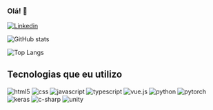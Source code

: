 
### Olá! :wave:

[![Linkedin](https://img.shields.io/badge/LinkedIn-0077B5?style=for-the-badge&logo=linkedin&logoColor=white)](www.linkedin.com/in/anderson-martins-b95846239)

![GitHub stats](https://github-readme-stats.vercel.app/api?username=Magnno&show_icons=true&theme=dark)

![Top Langs](https://github-readme-stats.vercel.app/api/top-langs/?username=Magnno&layout=compact&theme=dark)

## Tecnologias que eu utilizo
<div style="display: inline-block">
    <img align="center" alt="html5" src="https://img.shields.io/badge/HTML5-E34F26?style=for-the-badge&logo=html5&logoColor=white"/>
    <img align="center" alt="css" src="https://img.shields.io/badge/CSS3-1572B6?style=for-the-badge&logo=css3&logoColor=white"/>
    <img align="center" alt="javascript" src="https://img.shields.io/badge/JavaScript-323330?style=for-the-badge&logo=javascript&logoColor=F7DF1E"/>
    <img align="center" alt="typescript" src="https://img.shields.io/badge/TypeScript-007ACC?style=for-the-badge&logo=typescript&logoColor=white"/>
    <img align="center" alt="vue.js" src="https://img.shields.io/badge/Vue.js-35495E?style=for-the-badge&logo=vue.js&logoColor=4FC08D"/>
    <img align="center" alt="python" src="https://img.shields.io/badge/Python-14354C?style=for-the-badge&logo=python&logoColor=white"/>
    <img align="center" alt="pytorch" src="https://img.shields.io/badge/PyTorch-%23EE4C2C.svg?style=for-the-badge&logo=PyTorch&logoColor=white"/>
    <img align="center" alt="keras" src="https://img.shields.io/badge/Keras-%23D00000.svg?style=for-the-badge&logo=Keras&logoColor=white"/>
    <img align="center" alt="c-sharp" src="https://img.shields.io/badge/C%23-239120?style=for-the-badge&logo=c-sharp&logoColor=white"/>
    <img align="center" alt="unity" src="https://img.shields.io/badge/Unity-100000?style=for-the-badge&logo=unity&logoColor=white"/>
</div>
